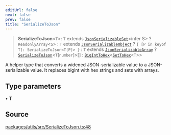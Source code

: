 ```yaml
---
editUrl: false
next: false
prev: false
title: "SerializeToJson"
---
```


> **SerializeToJson**\<`T`\>: `T` extends [`JsonSerializableSet`](/reference/tevm/utils/type-aliases/jsonserializableset/)\<infer S\> ? `ReadonlyArray`\<`S`\> : `T` extends [`JsonSerializableObject`](/reference/tevm/utils/type-aliases/jsonserializableobject/) ? `{ [P in keyof T]: SerializeToJson<T[P]> }` : `T` extends [`JsonSerializableArray`](/reference/tevm/utils/type-aliases/jsonserializablearray/) ? [`SerializeToJson`](/reference/tevm/utils/type-aliases/serializetojson/)\<`T`\[`number`\]\>[] : [`BigIntToHex`](/reference/tevm/utils/type-aliases/biginttohex/)\<[`SetToHex`](/reference/tevm/utils/type-aliases/settohex/)\<`T`\>\>

A helper type that converts a widened JSON-serializable value to a JSON-serializable value.
It replaces bigint with hex strings and sets with arrays.

## Type parameters

• **T**

## Source

[packages/utils/src/SerializeToJson.ts:48](https://github.com/evmts/tevm-monorepo/blob/main/packages/utils/src/SerializeToJson.ts#L48)

